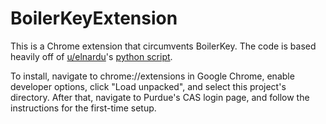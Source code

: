 # BoilerKeyExtension
This is a Chrome extension that circumvents BoilerKey. The code is based heavily off of [u/elnardu](https://www.reddit.com/r/Purdue/comments/9ulfj2/local_boilerkey_script/)'s [python script](https://github.com/elnardu/local-boilerkey).

To install, navigate to chrome://extensions in Google Chrome, enable developer options, click "Load unpacked", and select this project's directory. After that, navigate to Purdue's CAS login page, and follow the instructions for the first-time setup.
